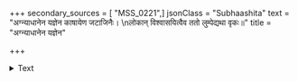 +++
secondary_sources = [ "MSS_0221",]
jsonClass = "Subhaashita"
text = "अग्न्याधानेन यज्ञेन काषायेण जटाजिनैः।  \nलोकान् विश्वासयित्वैव ततो लुम्पेद्यथा वृकः॥"
title = "अग्न्याधानेन यज्ञेन"

+++

<details><summary>Text</summary>

अग्न्याधानेन यज्ञेन काषायेण जटाजिनैः।  
लोकान् विश्वासयित्वैव ततो लुम्पेद्यथा वृकः॥
</details>
